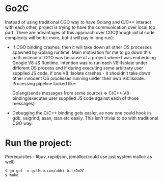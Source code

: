 Go2C
====

Instead of using traditional CGO way to have Golang and C/C++ interact with each other, project is trying to have the communication
over local tcp port. There are advantages of this approach over CGO(though initial code complexity will be bit more, but it will
pay in long run):

* If CGO binding crashes, then it will take down all other OS processes spawned by Golang runtime. Main motivation for me to go
  down this path instead of CGO was because of a project where I was embedding Google V8 JS Runtime. Intention was to run each
  V8::Isolate under different OS process and if during executing some arbitrary user supplied JS code, if one V8::Isolate
  crashes - it shouldn’t take down other innocent OS processes running under their own V8::Isolate. Processing pipeline looked
  like:

  Golang(sends messages from some source) => C/C++ V8 binding(executes user supplied JS code against each of those messages)

* Debugging the C/C++ binding gets easier, as now one could hook in gdb, valgrind, asan, tsan etc easily. This isn’t trivial to
  do with traditional CGO way.


Run the project:
===============

Prerequisites - libuv, rapidjson, jemalloc(could use just system malloc as well)

```
$ go get -u github.com/abhi-bit/Go2C
$ make
```
